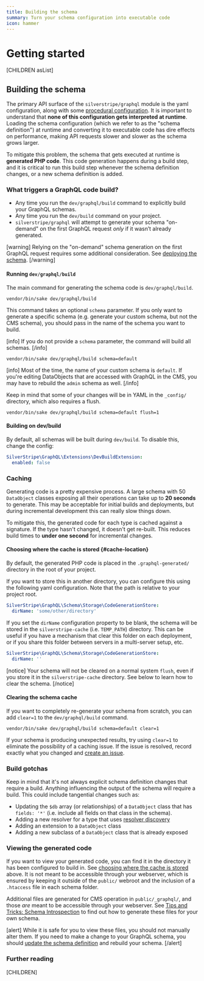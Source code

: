 ```yaml
---
title: Building the schema
summary: Turn your schema configuration into executable code
icon: hammer
---
```


# Getting started

[CHILDREN asList]

## Building the schema

The primary API surface of the `silverstripe/graphql` module is the yaml configuration, along
with some [procedural configuration](using_procedural_code). It is important to understand
that **none of this configuration gets interpreted at runtime**. Loading the schema configuration
(which we refer to as the "schema definition") at runtime and converting it to executable code
has dire effects on performance, making API requests slower and slower as the schema grows larger.

To mitigate this problem, the schema that gets executed at runtime is **generated PHP code**.
This code generation happens during a build step, and it is critical to run this build step
whenever the schema definition changes, or a new schema definition is added.

### What triggers a GraphQL code build?

* Any time you run the `dev/graphql/build` command to explicitly build your GraphQL schemas.
* Any time you run the `dev/build` command on your project.
* `silverstripe/graphql` will attempt to generate your schema "on-demand" on the first GraphQL request _only_ if it wasn’t already generated.

[warning]
Relying on the "on-demand" schema generation on the first GraphQL request requires some additional consideration.
See [deploying the schema](deploying_the_schema#on-demand).
[/warning]

#### Running `dev/graphql/build`

The main command for generating the schema code is `dev/graphql/build`.

`vendor/bin/sake dev/graphql/build`

This command takes an optional `schema` parameter. If you only want to generate a specific schema
(e.g. generate your custom schema, but not the CMS schema), you should pass in the name of the
schema you want to build.

[info]
If you do not provide a `schema` parameter, the command will build all schemas.
[/info]

`vendor/bin/sake dev/graphql/build schema=default`

[info]
Most of the time, the name of your custom schema is `default`. If you're editing DataObjects
that are accessed with GraphQL in the CMS, you may have to rebuild the `admin` schema as well.
[/info]

Keep in mind that some of your changes will be in YAML in the `_config/` directory, which also
requires a flush.

`vendor/bin/sake dev/graphql/build schema=default flush=1`

#### Building on dev/build

By default, all schemas will be built during `dev/build`. To disable this, change the config:

```yaml
SilverStripe\GraphQL\Extensions\DevBuildExtension:
  enabled: false
```

### Caching

Generating code is a pretty expensive process. A large schema with 50 `DataObject` classes exposing
all their operations can take up to **20 seconds** to generate. This may be acceptable
for initial builds and deployments, but during incremental development this can really
slow things down.

To mitigate this, the generated code for each type is cached against a signature.
If the type hasn't changed, it doesn't get re-built. This reduces build times to **under one second** for incremental changes.

#### Choosing where the cache is stored {#cache-location}

By default, the generated PHP code is placed in the `.graphql-generated/` directory in the root of your project.

If you want to store this in another directory, you can configure this using the following yaml configuration. Note that the path is relative to your project root.

```yml
SilverStripe\GraphQL\Schema\Storage\CodeGenerationStore:
  dirName: 'some/other/directory'
```

If you set the `dirName` configuration property to be blank, the schema will be stored in the `silverstripe-cache` (i.e. `TEMP_PATH`) directory. This can be useful
if you have a mechanism that clear this folder on each deployment, or if you share this folder between servers in a multi-server setup, etc.

```yml
SilverStripe\GraphQL\Schema\Storage\CodeGenerationStore:
  dirName: ''
```

[notice]
Your schema will not be cleared on a normal system `flush`, even if you store it in the `silverstripe-cache` directory. See below to learn how to clear the schema.
[/notice]

#### Clearing the schema cache

If you want to completely re-generate your schema from scratch, you can add `clear=1` to the `dev/graphql/build` command.

`vendor/bin/sake dev/graphql/build schema=default clear=1`

If your schema is producing unexpected results, try using `clear=1` to eliminate the possibility
of a caching issue. If the issue is resolved, record exactly what you changed and [create an issue](https://github.com/silverstripe/silverstripe-graphql/issues/new).

### Build gotchas

Keep in mind that it's not always explicit schema definition changes that require a build.
Anything influencing the output of the schema will require a build. This could include
tangential changes such as:

* Updating the `$db` array (or relationships) of a `DataObject` class that has `fields: '*'` (i.e. include all fields on that class in the schema).
* Adding a new resolver for a type that uses [resolver discovery](../working_with_generic_types/resolver_discovery)
* Adding an extension to a `DataObject` class
* Adding a new subclass of a `DataObject` class that is already exposed

### Viewing the generated code

If you want to view your generated code, you can find it in the directory it has been configured to build in. See [choosing where the cache is stored](#cache-location) above.
It is not meant to be accessible through your webserver, which is ensured by keeping it outside of the
`public/` webroot and the inclusion of a `.htaccess` file in each schema folder.

Additional files are generated for CMS operation in `public/_graphql/`, and
those _are_ meant to be accessible through your webserver.
See [Tips and Tricks: Schema Introspection](tips_and_tricks#schema-introspection)
to find out how to generate these files for your own schema.

[alert]
While it is safe for you to view these files, you should not manually alter them. If you need to make a change
to your GraphQL schema, you should [update the schema definition](configuring_your_schema) and rebuild your schema.
[/alert]

### Further reading

[CHILDREN]
